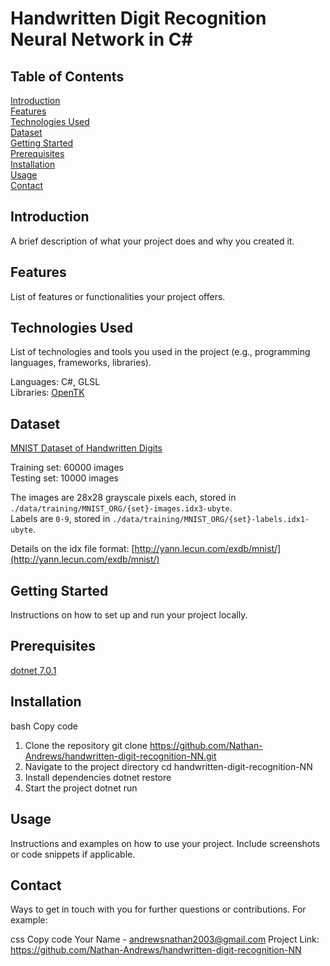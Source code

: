 # Handwritten Digit Recognition Neural Network in C#
## Table of Contents
[Introduction](#introduction)  
[Features](#features)  
[Technologies Used](#technologies-used)  
[Dataset](#dataset)  
[Getting Started](#getting-started)  
[Prerequisites](#prerequisites)  
[Installation](#installation)  
[Usage](#usage)  
[Contact](#contact)  

## Introduction
A brief description of what your project does and why you created it.

## Features
List of features or functionalities your project offers.

## Technologies Used
List of technologies and tools you used in the project (e.g., programming languages, frameworks, libraries).

Languages: C#, GLSL  
Libraries: [OpenTK](https://opentk.net/)

## Dataset
[MNIST Dataset of Handwritten Digits](http://yann.lecun.com/exdb/mnist/)

Training set: 60000 images  
Testing set: 10000 images

The images are 28x28 grayscale pixels each, stored in `./data/training/MNIST_ORG/{set}-images.idx3-ubyte`.  
Labels are `0-9`, stored in `./data/training/MNIST_ORG/{set}-labels.idx1-ubyte`.

Details on the idx file format: [http://yann.lecun.com/exdb/mnist/](http://yann.lecun.com/exdb/mnist/)

## Getting Started
Instructions on how to set up and run your project locally.

## Prerequisites
[dotnet 7.0.1](https://dotnet.microsoft.com/en-us/download/dotnet/7.0)

## Installation

bash
Copy code
1. Clone the repository
   git clone https://github.com/Nathan-Andrews/handwritten-digit-recognition-NN.git
2. Navigate to the project directory
   cd handwritten-digit-recognition-NN
3. Install dependencies
   dotnet restore
4. Start the project
   dotnet run

## Usage
Instructions and examples on how to use your project. Include screenshots or code snippets if applicable.

## Contact
Ways to get in touch with you for further questions or contributions. For example:

css
Copy code
Your Name - andrewsnathan2003@gmail.com
Project Link: https://github.com/Nathan-Andrews/handwritten-digit-recognition-NN
